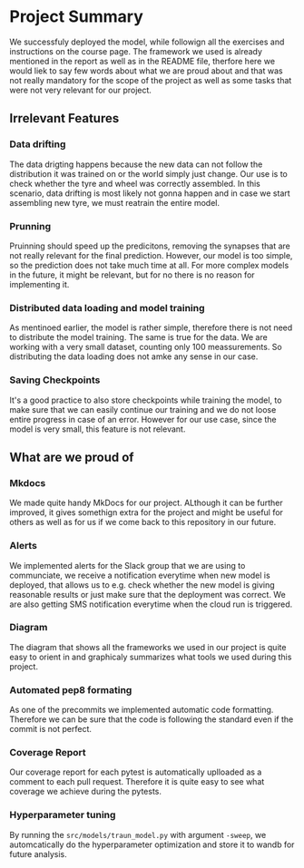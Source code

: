 # Project Summary
We successfuly deployed the model, while followign all the exercises and instructions on the course page. The framework we used is already mentioned in the report as well as in the README file, therfore here we would liek to say few words about what we are proud about and that was not really mandatory for the scope of the project as well as some tasks that were not very relevant for our project.

## Irrelevant Features

### Data drifting
The data drigting happens because the new data can not follow the distribution it was trained on or the world simply just change. Our use is to check whether the tyre and wheel was correctly assembled. In this scenario, data drifting is most likely not gonna happen and in case we start assembling new tyre, we must reatrain the entire model.

### Prunning
Pruinning should speed up the predicitons, removing the synapses that are not really relevant for the final prediction. However, our model is too simple, so the prediction does not take much time at all. For more complex models in the future, it might be relevant, but for no there is no reason for implementing it.

### Distributed data loading and model training
As mentinoed earlier, the model is rather simple, therefore there is not need to distribute the model training. The same is true for the data. We are working with a very small dataset, counting only 100 meassurements. So distributing the data loading does not amke any sense in our case.

### Saving Checkpoints
It's a good practice to also store checkpoints while training the model, to make sure that we can easily continue our training and we do not loose entire progress in case of an error. However for our use case, since the model is very small, this feature is not relevant.

## What are we proud of 

### Mkdocs
We made quite handy MkDocs for our project. ALthough it can be further improved, it gives somethign extra for the project and might be useful for others as well as for us if we come back to this repository in our future.

### Alerts
We implemented alerts for the Slack group that we are using to communciate, we receive a notification everytime when new model is deployed, that allows us to e.g. check whether the new model is giving reasonable results or just make sure that the deployment was correct. We are also getting SMS notification everytime when the cloud run is triggered.

### Diagram
The diagram that shows all the frameworks we used in our project is quite easy to orient in and graphicaly summarizes what tools we used during this project.

### Automated pep8 formating
As one of the precommits we implemented automatic code formatting. Therefore we can be sure that the code is following the standard even if the commit is not perfect.

### Coverage Report
Our coverage report for each pytest is automatically uplloaded as a comment to each pull request. Therefore it is quite easy to see what coverage we achieve during the pytests.

### Hyperparameter tuning
By running the `src/models/traun_model.py` with argument `-sweep`, we automcatically do the hyperparameter optimization and store it to wandb for future analysis.